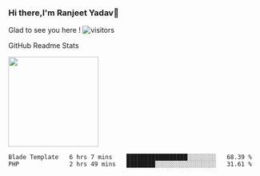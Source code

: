 ### Hi there,I'm Ranjeet Yadav👋

Glad to see you here ! ![visitors](https://visitor-badge.glitch.me/badge?page_id=${ranjeetproject}.${ranjeetproject.repo.id}) 

GitHub Readme Stats 

<img height="180em" src="https://github-readme-stats.vercel.app/api?username=ranjeetproject&show_icons=true&hide_border=true&&count_private=true&include_all_commits=true" />

<!--START_SECTION:waka-->
```text
Blade Template   6 hrs 7 mins    █████████████████░░░░░░░░   68.39 % 
PHP              2 hrs 49 mins   ████████░░░░░░░░░░░░░░░░░   31.61 % 
```
<!--END_SECTION:waka-->
